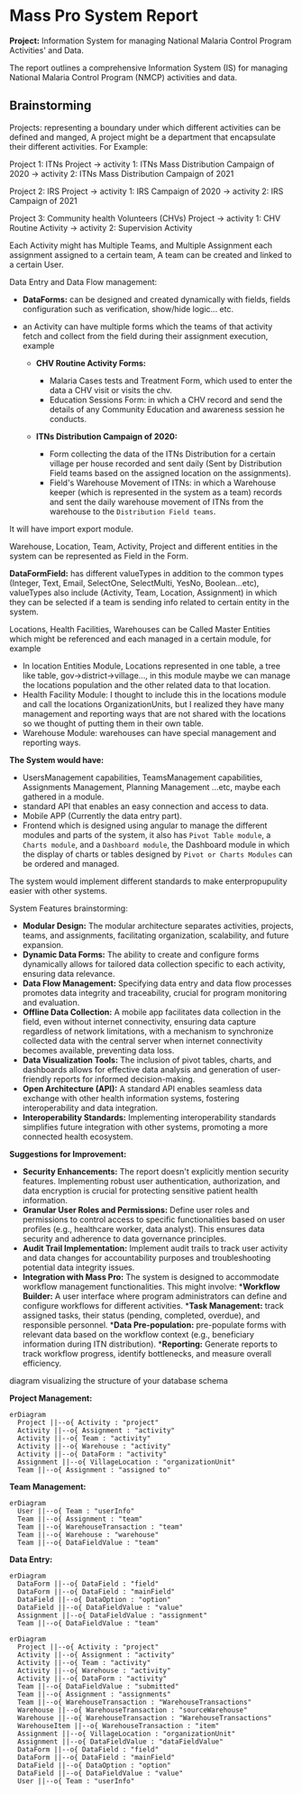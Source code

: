 # Mass Pro System Report

**Project:** Information System for managing National Malaria Control Program Activities' and Data.

The report outlines a comprehensive Information System (IS) for managing National Malaria Control Program (NMCP) activities and data.

## Brainstorming

Projects: representing a boundary under which different activities can be defined and manged, A project might be a department that encapsulate their different activities. For Example:

Project 1: ITNs Project
 -> activity 1: ITNs Mass Distribution Campaign of 2020
 -> activity 2: ITNs Mass Distribution Campaign of 2021

Project 2: IRS Project
 -> activity 1: IRS Campaign of 2020
 -> activity 2: IRS Campaign of 2021

 Project 3: Community health Volunteers (CHVs) Project
 -> activity 1: CHV Routine Activity
 -> activity 2: Supervision Activity

Each Activity might has Multiple Teams, and Multiple Assignment each assignment assigned to a certain team, A team can be created and linked to a certain User.

Data Entry and Data Flow management:

- **DataForms:** can be designed and created dynamically with fields, fields configuration such as verification, show/hide logic... etc.

- an Activity can have multiple forms which the teams of that activity fetch and collect from the field during their assignment execution, example

  - **CHV Routine Activity Forms:**
    - Malaria Cases tests and Treatment Form, which used to enter the data a CHV visit or visits the chv.
    - Education Sessions Form: in which a CHV record and send the details of any Community Education and awareness session he conducts.
  
  - **ITNs Distribution Campaign of 2020:**
    - Form collecting the data of the ITNs Distribution for a certain village per house recorded and sent daily (Sent by Distribution Field teams based on the assigned location on the assignments).
    - Field's Warehouse Movement of ITNs: in which a Warehouse keeper (which is represented in the system as a team) records and sent the daily warehouse movement of ITNs from the warehouse to the `Distribution Field teams`.

It will have import export module.

Warehouse, Location, Team, Activity, Project and different entities in the system can be represented as Field in the Form.

**DataFormField:** has different valueTypes in addition to the common types (Integer, Text, Email, SelectOne, SelectMulti, YesNo, Boolean...etc), valueTypes also include (Activity, Team, Location, Assignment) in which they can be selected if a team is sending info related to certain entity in the system.

Locations, Health Facilities, Warehouses can be Called Master Entities which might be referenced and each managed in a certain module, for example

- In location Entities Module, Locations represented in one table, a tree like table, gov->district->village..., in this module maybe we can manage the locations population and the other related data to that location.
- Health Facility Module: I thought to include this in the locations module and call the locations OrganizationUnits, but I realized they have many management and reporting ways that are not shared with the locations so we thought of putting them in their own table.
- Warehouse Module: warehouses can have special management and reporting ways.

**The System would have:**

- UsersManagement capabilities, TeamsManagement capabilities, Assignments Management, Planning Management ...etc, maybe each gathered in a module.
- standard API that enables an easy connection and access to data.
- Mobile APP (Currently the data entry part).
- Frontend which is designed using angular to manage the different modules and parts of the system, it also has `Pivot Table module`, a `Charts module`, and a `Dashboard module`, the Dashboard module in which the display of charts or tables designed by `Pivot or Charts Modules` can be ordered and managed.

The system would implement different standards to make enterpropupulity easier with other systems.

System Features brainstorming:

- **Modular Design:** The modular architecture separates activities, projects, teams, and assignments, facilitating organization, scalability, and future expansion.
- **Dynamic Data Forms:**  The ability to create and configure forms dynamically allows for tailored data collection specific to each activity, ensuring data relevance.
- **Data Flow Management:**  Specifying data entry and data flow processes promotes data integrity and traceability, crucial for program monitoring and evaluation.
- **Offline Data Collection:**  A mobile app facilitates data collection in the field, even without internet connectivity, ensuring data capture regardless of network limitations, with a mechanism to synchronize collected data with the central server when internet connectivity becomes available, preventing data loss.
- **Data Visualization Tools:**  The inclusion of pivot tables, charts, and dashboards allows for effective data analysis and generation of user-friendly reports for informed decision-making.
- **Open Architecture (API):**  A standard API enables seamless data exchange with other health information systems, fostering interoperability and data integration.
- **Interoperability Standards:**  Implementing interoperability standards simplifies future integration with other systems, promoting a more connected health ecosystem.

**Suggestions for Improvement:**

- **Security Enhancements:**  The report doesn't explicitly mention security features. Implementing robust user authentication, authorization, and data encryption is crucial for protecting sensitive patient health information.
- **Granular User Roles and Permissions:**  Define user roles and permissions to control access to specific functionalities based on user profiles (e.g., healthcare worker, data analyst). This ensures data security and adherence to data governance principles.
- **Audit Trail Implementation:**  Implement audit trails to track user activity and data changes for accountability purposes and troubleshooting potential data integrity issues.
- **Integration with Mass Pro:**  The system is designed to accommodate workflow management functionalities. This might involve:
      ***Workflow Builder:**  A user interface where program administrators can define and configure workflows for different activities.
      ***Task Management:**  track assigned tasks, their status (pending, completed, overdue), and responsible personnel.
      ***Data Pre-population:**  pre-populate forms with relevant data based on the workflow context (e.g., beneficiary information during ITN distribution).
      ***Reporting:**  Generate reports to track workflow progress, identify bottlenecks, and measure overall efficiency.

diagram visualizing the structure of your database schema

**Project Management:**

```mermaid
erDiagram
  Project ||--o{ Activity : "project"
  Activity ||--o{ Assignment : "activity"
  Activity ||--o{ Team : "activity"
  Activity ||--o{ Warehouse : "activity"
  Activity ||--o{ DataForm : "activity"
  Assignment ||--o{ VillageLocation : "organizationUnit"
  Team ||--o{ Assignment : "assigned to"
```

**Team Management:**

```mermaid
erDiagram
  User ||--o{ Team : "userInfo"
  Team ||--o{ Assignment : "team"
  Team ||--o{ WarehouseTransaction : "team"
  Team ||--o{ Warehouse : "warehouse"
  Team ||--o{ DataFieldValue : "team"
```

**Data Entry:**

```mermaid
erDiagram
  DataForm ||--o{ DataField : "field"
  DataForm ||--o{ DataField : "mainField"
  DataField ||--o{ DataOption : "option"
  DataField ||--o{ DataFieldValue : "value"
  Assignment ||--o{ DataFieldValue : "assignment"
  Team ||--o{ DataFieldValue : "team"
```

```mermaid
erDiagram
  Project ||--o{ Activity : "project"
  Activity ||--o{ Assignment : "activity"
  Activity ||--o{ Team : "activity"
  Activity ||--o{ Warehouse : "activity"
  Activity ||--o{ DataForm : "activity"
  Team ||--o{ DataFieldValue : "submitted"
  Team ||--o{ Assignment : "assignments"
  Team ||--o{ WarehouseTransaction : "WarehouseTransactions"
  Warehouse ||--o{ WarehouseTransaction : "sourceWarehouse"
  Warehouse ||--o{ WarehouseTransaction : "WarehouseTransactions"
  WarehouseItem ||--o{ WarehouseTransaction : "item"
  Assignment ||--o{ VillageLocation : "organizationUnit"
  Assignment ||--o{ DataFieldValue : "dataFieldValue"
  DataForm ||--o{ DataField : "field"
  DataForm ||--o{ DataField : "mainField"
  DataField ||--o{ DataOption : "option"
  DataField ||--o{ DataFieldValue : "value"
  User ||--o{ Team : "userInfo"
```
